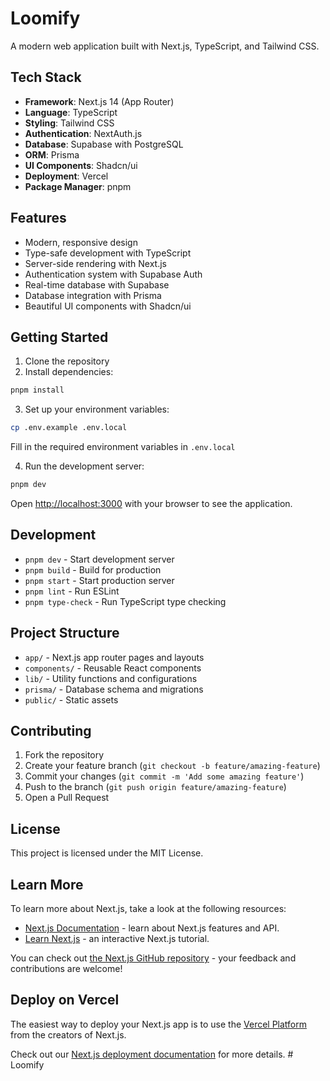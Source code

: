 # Loomify

A modern web application built with Next.js, TypeScript, and Tailwind CSS.

## Tech Stack

- **Framework**: Next.js 14 (App Router)
- **Language**: TypeScript
- **Styling**: Tailwind CSS
- **Authentication**: NextAuth.js
- **Database**: Supabase with PostgreSQL
- **ORM**: Prisma
- **UI Components**: Shadcn/ui
- **Deployment**: Vercel
- **Package Manager**: pnpm

## Features

- Modern, responsive design
- Type-safe development with TypeScript
- Server-side rendering with Next.js
- Authentication system with Supabase Auth
- Real-time database with Supabase
- Database integration with Prisma
- Beautiful UI components with Shadcn/ui

## Getting Started

1. Clone the repository
2. Install dependencies:

```bash
pnpm install
```

3. Set up your environment variables:

```bash
cp .env.example .env.local
```

Fill in the required environment variables in `.env.local`

4. Run the development server:

```bash
pnpm dev
```

Open [http://localhost:3000](http://localhost:3000) with your browser to see the application.

## Development

- `pnpm dev` - Start development server
- `pnpm build` - Build for production
- `pnpm start` - Start production server
- `pnpm lint` - Run ESLint
- `pnpm type-check` - Run TypeScript type checking

## Project Structure

- `app/` - Next.js app router pages and layouts
- `components/` - Reusable React components
- `lib/` - Utility functions and configurations
- `prisma/` - Database schema and migrations
- `public/` - Static assets

## Contributing

1. Fork the repository
2. Create your feature branch (`git checkout -b feature/amazing-feature`)
3. Commit your changes (`git commit -m 'Add some amazing feature'`)
4. Push to the branch (`git push origin feature/amazing-feature`)
5. Open a Pull Request

## License

This project is licensed under the MIT License.

## Learn More

To learn more about Next.js, take a look at the following resources:

- [Next.js Documentation](https://nextjs.org/docs) - learn about Next.js features and API.
- [Learn Next.js](https://nextjs.org/learn) - an interactive Next.js tutorial.

You can check out [the Next.js GitHub repository](https://github.com/vercel/next.js) - your feedback and contributions are welcome!

## Deploy on Vercel

The easiest way to deploy your Next.js app is to use the [Vercel Platform](https://vercel.com/new?utm_medium=default-template&filter=next.js&utm_source=create-next-app&utm_campaign=create-next-app-readme) from the creators of Next.js.

Check out our [Next.js deployment documentation](https://nextjs.org/docs/app/building-your-application/deploying) for more details.
#   L o o m i f y 
 
 
